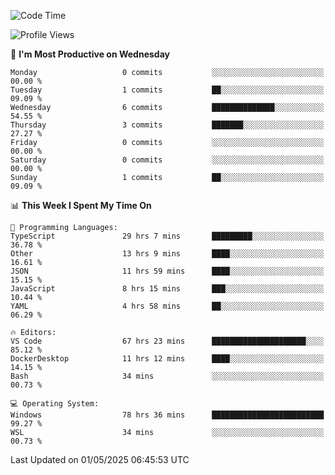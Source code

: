 <!--START_SECTION:waka-->
![Code Time](http://img.shields.io/badge/Code%20Time-4%2C811%20hrs%2051%20mins-blue)

![Profile Views](http://img.shields.io/badge/Profile%20Views-0-blue)

📅 **I'm Most Productive on Wednesday** 

```text
Monday                   0 commits           ░░░░░░░░░░░░░░░░░░░░░░░░░   00.00 % 
Tuesday                  1 commits           ██░░░░░░░░░░░░░░░░░░░░░░░   09.09 % 
Wednesday                6 commits           ██████████████░░░░░░░░░░░   54.55 % 
Thursday                 3 commits           ███████░░░░░░░░░░░░░░░░░░   27.27 % 
Friday                   0 commits           ░░░░░░░░░░░░░░░░░░░░░░░░░   00.00 % 
Saturday                 0 commits           ░░░░░░░░░░░░░░░░░░░░░░░░░   00.00 % 
Sunday                   1 commits           ██░░░░░░░░░░░░░░░░░░░░░░░   09.09 % 
```


📊 **This Week I Spent My Time On** 

```text
💬 Programming Languages: 
TypeScript               29 hrs 7 mins       █████████░░░░░░░░░░░░░░░░   36.78 % 
Other                    13 hrs 9 mins       ████░░░░░░░░░░░░░░░░░░░░░   16.61 % 
JSON                     11 hrs 59 mins      ████░░░░░░░░░░░░░░░░░░░░░   15.15 % 
JavaScript               8 hrs 15 mins       ███░░░░░░░░░░░░░░░░░░░░░░   10.44 % 
YAML                     4 hrs 58 mins       ██░░░░░░░░░░░░░░░░░░░░░░░   06.29 % 

🔥 Editors: 
VS Code                  67 hrs 23 mins      █████████████████████░░░░   85.12 % 
DockerDesktop            11 hrs 12 mins      ████░░░░░░░░░░░░░░░░░░░░░   14.15 % 
Bash                     34 mins             ░░░░░░░░░░░░░░░░░░░░░░░░░   00.73 % 

💻 Operating System: 
Windows                  78 hrs 36 mins      █████████████████████████   99.27 % 
WSL                      34 mins             ░░░░░░░░░░░░░░░░░░░░░░░░░   00.73 % 
```


 Last Updated on 01/05/2025 06:45:53 UTC
<!--END_SECTION:waka-->
